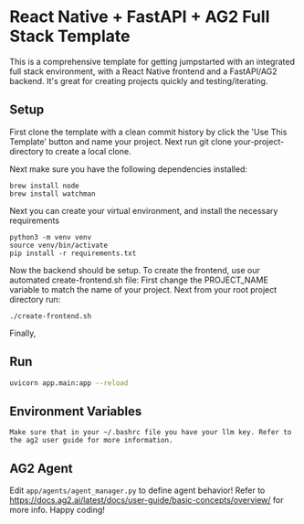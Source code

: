 # React Native + FastAPI + AG2 Full Stack Template

This is a comprehensive template for getting jumpstarted with an integrated full stack environment, with a React Native frontend and a FastAPI/AG2 backend. It's great for creating projects quickly and testing/iterating.

## Setup
First clone the template with a clean commit history by click the 'Use This Template' button and name your project. Next run 
git clone your-project-directory
to create a local clone.

Next make sure you have the following dependencies installed: 

```
brew install node
brew install watchman
```
Next you can create your virtual environment, and install the necessary requirements
```
python3 -m venv venv
source venv/bin/activate
pip install -r requirements.txt
```
Now the backend should be setup. To create the frontend, use our automated create-frontend.sh file:
First change the PROJECT_NAME variable to match the name of your project. Next from your root project directory run: 
```
./create-frontend.sh
```
Finally, 
## Run
```bash
uvicorn app.main:app --reload
```

## Environment Variables
```
Make sure that in your ~/.bashrc file you have your llm key. Refer to the ag2 user guide for more information.

```

## AG2 Agent
Edit `app/agents/agent_manager.py` to define agent behavior! Refer to https://docs.ag2.ai/latest/docs/user-guide/basic-concepts/overview/ for more info. Happy coding!
